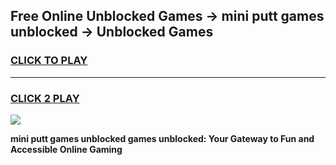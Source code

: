 
## Free Online Unblocked Games → mini putt games unblocked → Unblocked Games
<h3>
<a href="https://premium.freeplayer.one?title=mini_putt_games_unblocked&ref=21F">CLICK TO PLAY</a></h3>
<hr>

<h3>
<a href="https://premium.freeplayer.one?title=mini_putt_games_unblocked&ref=21F">CLICK 2 PLAY</a>
  
</h3>

<a href="https://premium.freeplayer.one?title=mini_putt_games_unblocked&ref=21F/"><img src="https://clearcache.store/games.png"></a>


**mini putt games unblocked games unblocked: Your Gateway to Fun and Accessible Online Gaming**
